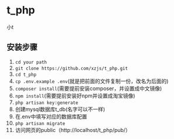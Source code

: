 # t_php
小t
## 安装步骤
1. `cd your path`
2. `git clone https://github.com/xzjs/t_php.git`
3. `cd t_php`
4. `cp .env.example .env`(就是把前面的文件复制一份，改名为后面的)
5. `composer install`(需要提前安装composer，并设置成中文镜像)
6. `npm install`(需要提前安装好npm并设置成淘宝镜像)
7. `php artisan key:generate`
8. 创建mysql数据库t_db(名字可以不一样)
9. 在.env中填写对应的数据库配置
10. `php artisan migrate`
11. 访问网页的public（http://localhost/t_php/pub/）
